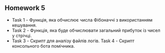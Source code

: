## Homework 5

-   Task 1 - Функція, яка обчислює числа Фібоначчі з використанням кешування.
-   Task 2 - Функція, яка буде обчислювати загальний прибуток із чисел у стрічці.
-   Task 3 - Скрипт для аналізу файлів логів.
    Task 4 - Скрипт консольного бота помічника.
